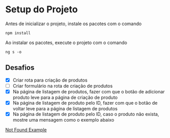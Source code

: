 # Setup do Projeto

Antes de inicializar o projeto, instale os pacotes com o comando

```
npm install
```

Ao instalar os pacotes, execute o projeto com o comando

```
ng s -o
```

## Desafios

- [x] Criar rota para criação de produtos
- [ ] Criar formulário na rota de criação de produtos
- [x] Na página de listagem de produtos, fazer com que o botão de adicionar produto leve para a página de criação de produto
- [x] Na página de listagem de produto pelo ID, fazer com que o botão de voltar leve para a página de listagem de produtos
- [x] Na página de listagem de produto pelo ID, caso o produto não exista, mostre uma mensagem como o exemplo abaixo

[Not Found Example](../.github/not_found.png)
